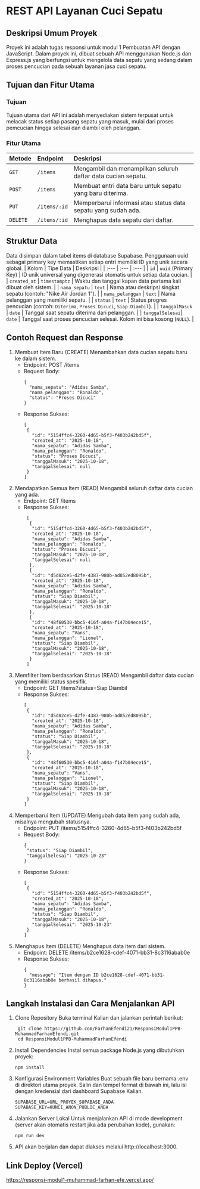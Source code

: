 #  REST API Layanan Cuci Sepatu 
## Deskripsi Umum Proyek
Proyek ini adalah tugas responsi untuk modul 1 Pembuatan API dengan JavaScript. Dalam proyek ini, dibuat sebuah API menggunakan Node.js dan Express.js yang berfungsi untuk mengelola data sepatu yang sedang dalam proses pencucian pada sebuah layanan jasa cuci sepatu.

## Tujuan dan Fitur Utama
### Tujuan
Tujuan utama dari API ini adalah menyediakan sistem terpusat untuk melacak status setiap pasang sepatu yang masuk, mulai dari proses pemcucian hingga selesai dan diambil oleh pelanggan.

### Fitur Utama
| Metode | Endpoint | Deskripsi |
| :--- | :--- | :--- |
| `GET` | `/items` | Mengambil dan menampilkan seluruh daftar data cucian sepatu. |
| `POST` | `/items` | Membuat entri data baru untuk sepatu yang baru diterima. |
| `PUT` | `/items/:id` | Memperbarui informasi atau status data sepatu yang sudah ada. |
| `DELETE` | `/items/:id` | Menghapus data sepatu dari daftar. |

## Struktur Data
Data disimpan dalam tabel items di database Supabase. Penggunaan uuid sebagai primary key memastikan setiap entri memiliki ID yang unik secara global.
| Kolom | Tipe Data | Deskripsi |
| :--- | :--- | :--- |
| `id` | `uuid` (Primary Key) | ID unik universal yang digenerasi otomatis untuk setiap data cucian. |
| `created_at` | `timestamptz` | Waktu dan tanggal kapan data pertama kali dibuat oleh sistem. |
| `nama_sepatu` | `text` | Nama atau deskripsi singkat sepatu (contoh: "Nike Air Jordan 1"). |
| `nama_pelanggan` | `text` | Nama pelanggan yang memiliki sepatu. |
| `status` | `text` | Status progres pencucian (contoh: `Diterima`, `Proses Dicuci`, `Siap Diambil`). |
| `tanggalMasuk` | `date` | Tanggal saat sepatu diterima dari pelanggan. |
| `tanggalSelesai`| `date` | Tanggal saat proses pencucian selesai. Kolom ini bisa kosong (`NULL`). |

## Contoh Request dan Response
1. Membuat Item Baru (CREATE)
   Menambahkan data cucian sepatu baru ke dalam sistem.
   - Endpoint: POST /items
   - Request Body:
     ```
     {
       "nama_sepatu": "Adidas Samba",
       "nama_pelanggan": "Ronaldo",
       "status": "Proses Dicuci"
     }
   - Response Sukses:
     ```
     [
      {
        "id": "5154ffc4-3260-4d65-b5f3-f403b242bd5f",
        "created_at": "2025-10-18",
        "nama_sepatu": "Adidas Samba",
        "nama_pelanggan": "Ronaldo",
        "status": "Proses Dicuci",
        "tanggalMasuk": "2025-10-18",
        "tanggalSelesai": null
      }
     ]
2. Mendapatkan Semua Item (READ)
   Mengambil seluruh daftar data cucian yang ada.
   - Endpoint: GET /items
   - Response Sukses:
     ```
      [
       {
        "id": "5154ffc4-3260-4d65-b5f3-f403b242bd5f",
        "created_at": "2025-10-18",
        "nama_sepatu": "Adidas Samba",
        "nama_pelanggan": "Ronaldo",
        "status": "Proses Dicuci",
        "tanggalMasuk": "2025-10-18",
        "tanggalSelesai": null
       },
       {
        "id": "d5d82ce5-d2fe-4387-980b-ad852ed8095b",
        "created_at": "2025-10-18",
        "nama_sepatu": "Adidas Samba",
        "nama_pelanggan": "Ronaldo",
        "status": "Siap Diambil",
        "tanggalMasuk": "2025-10-18",
        "tanggalSelesai": "2025-10-18"
       },
       {
        "id": "48f60530-bbc5-416f-a04a-f147b04ece15",
        "created_at": "2025-10-18",
        "nama_sepatu": "Vans",
        "nama_pelanggan": "Lionel",
        "status": "Siap Diambil",
        "tanggalMasuk": "2025-10-18",
        "tanggalSelesai": "2025-10-18"
       }
      ]
     
3. Memfilter Item berdasarkan Status (READ)
   Mengambil daftar data cucian yang memiliki status spesifik.
   - Endpoint: GET /items?status=Siap Diambil 
   - Response Sukses:
     ```
     [
      {
        "id": "d5d82ce5-d2fe-4387-980b-ad852ed8095b",
        "created_at": "2025-10-18",
        "nama_sepatu": "Adidas Samba",
        "nama_pelanggan": "Ronaldo",
        "status": "Siap Diambil",
        "tanggalMasuk": "2025-10-18",
        "tanggalSelesai": "2025-10-18"
      },
      {
        "id": "48f60530-bbc5-416f-a04a-f147b04ece15",
        "created_at": "2025-10-18",
        "nama_sepatu": "Vans",
        "nama_pelanggan": "Lionel",
        "status": "Siap Diambil",
        "tanggalMasuk": "2025-10-18",
        "tanggalSelesai": "2025-10-18"
      }
     ]

4. Memperbarui Item (UPDATE)
   Mengubah data item yang sudah ada, misalnya mengubah statusnya.
   - Endpoint: PUT /items/5154ffc4-3260-4d65-b5f3-f403b242bd5f
   - Request Body:
     ```
     {
      "status": "Siap Diambil",
      "tanggalSelesai": "2025-10-23" 
     }

   - Response Sukses:
     ```
     [
      {
        "id": "5154ffc4-3260-4d65-b5f3-f403b242bd5f",
        "created_at": "2025-10-18",
        "nama_sepatu": "Adidas Samba",
        "nama_pelanggan": "Ronaldo",
        "status": "Siap Diambil",
        "tanggalMasuk": "2025-10-18",
        "tanggalSelesai": "2025-10-23"
      }
     ]
     
5. Menghapus Item (DELETE)
   Menghapus data item dari sistem.
   - Endpoint: DELETE /items/b2ce1628-cdef-4071-bb31-8c3116abab0e
   - Response Sukses:
     ```
     {
       "message": "Item dengan ID b2ce1628-cdef-4071-bb31-8c3116abab0e berhasil dihapus."
     }

## Langkah Instalasi dan Cara Menjalankan API
1. Clone Repository Buka terminal Kalian dan jalankan perintah berikut:
   ```
    git clone https://github.com/FarhanEfendi21/ResponsiModul1PPB-MuhammadFarhanEfendi.git
    cd ResponsiModul1PPB-MuhammadFarhanEfendi

2. Install Dependencies Instal semua package Node.js yang dibutuhkan proyek:
   ```
   npm install

3. Konfigurasi Environment Variables Buat sebuah file baru bernama .env di direktori utama proyek. Salin dan tempel format di bawah ini, lalu isi dengan kredensial dari dashboard Supabase Kalian.
   ```
   SUPABASE_URL=URL_PROYEK_SUPABASE_ANDA
   SUPABASE_KEY=KUNCI_ANON_PUBLIC_ANDA

4. Jalankan Server Lokal Untuk menjalankan API di mode development (server akan otomatis restart jika ada perubahan kode), gunakan:
   ```
   npm run dev

5. API akan berjalan dan dapat diakses melalui http://localhost:3000.

## Link Deploy (Vercel)
https://responsi-modul1-muhammad-farhan-efe.vercel.app/






